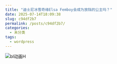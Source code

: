 ```yaml
---
title: "迪士尼冰雪奇缘Elsa Femboy会成为放铛的公主吗？"
date: 2025-07-14T18:09:38
slug: c94df2b7
permalink: /posts/c94df2b7/
categories:
  - 未分类
tags:
  - wordpress
---
```


![bl动画H](/images/wp/c94df2b7-75922478.jpg)
